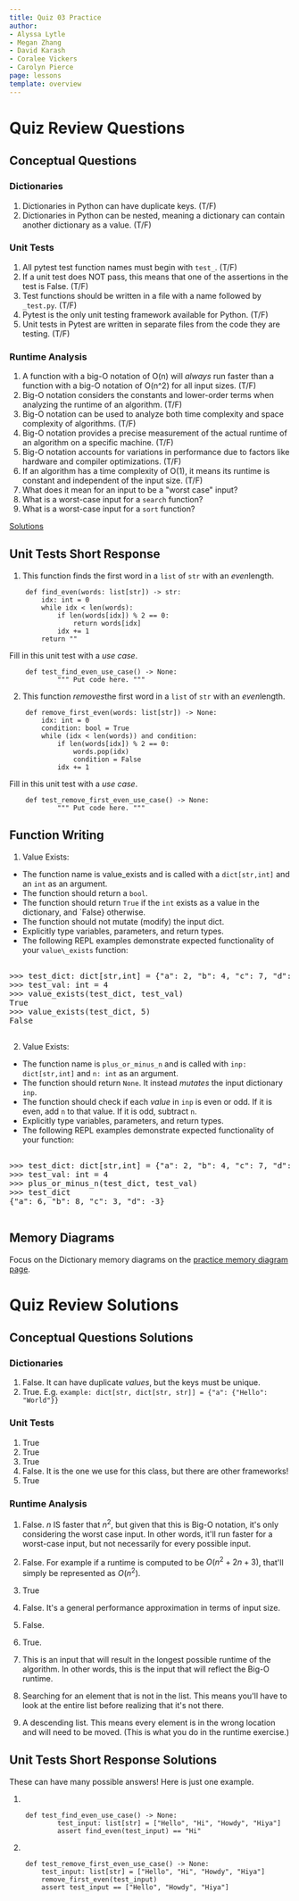 ```yaml
---
title: Quiz 03 Practice
author:
- Alyssa Lytle
- Megan Zhang
- David Karash
- Coralee Vickers
- Carolyn Pierce
page: lessons
template: overview
---
```


# Quiz Review Questions

## Conceptual Questions

### Dictionaries

1. Dictionaries in Python can have duplicate keys. (T/F)
2. Dictionaries in Python can be nested, meaning a dictionary can contain another dictionary as a value. (T/F)


### Unit Tests

1. All pytest test function names must begin with `test_`. (T/F)
2. If a unit test does NOT pass, this means that one of the assertions in the test is False. (T/F)
3. Test functions should be written in a file with a name  followed by `_test.py`. (T/F)
4. Pytest is the only unit testing framework available for Python. (T/F)
5. Unit tests in Pytest are written in separate files from the code they are testing. (T/F)

### Runtime Analysis

1. A function with a big-O notation of O(n) will *always*  run faster than a function with a big-O notation of O(n^2) for all input sizes. (T/F)
2. Big-O notation considers the constants and lower-order terms when analyzing the runtime of an algorithm. (T/F)
3. Big-O notation can be used to analyze both time complexity and space complexity of algorithms. (T/F)
4. Big-O notation provides a precise measurement of the actual runtime of an algorithm on a specific machine. (T/F)
5. Big-O notation accounts for variations in performance due to factors like hardware and compiler optimizations. (T/F)
6.  If an algorithm has a time complexity of O(1), it means its runtime is constant and independent of the input size. (T/F)
7. What does it mean for an input to be a "worst case" input?
8. What is a worst-case input for a `search` function? 
9. What is a worst-case input for a `sort` function? 

[Solutions](#conceptual-questions-solutions)

## Unit Tests Short Response

1. This function finds the first word in a `list` of `str` with an *even*length. 

~~~    
    def find_even(words: list[str]) -> str:
        idx: int = 0
        while idx < len(words):
            if len(words[idx]) % 2 == 0:
                return words[idx]
            idx += 1
        return ""
~~~

Fill in this unit test with a *use case*. 

~~~    
    def test_find_even_use_case() -> None:
            """ Put code here. """
~~~

2. This function *removes*the first word in a `list` of `str` with an *even*length. 

~~~    
    def remove_first_even(words: list[str]) -> None:
        idx: int = 0
        condition: bool = True
        while (idx < len(words)) and condition:
            if len(words[idx]) % 2 == 0:
                words.pop(idx)
                condition = False
            idx += 1
~~~

Fill in this unit test with a *use case*. 

~~~    
    def test_remove_first_even_use_case() -> None:
            """ Put code here. """
~~~


## Function Writing

1. Value Exists: 

* The function name is value\_exists and is called with a `dict[str,int]` and an `int` as an argument.
* The function should return a `bool`.
* The function should return `True` if the `int` exists as a value in the dictionary, and `False} otherwise.
* The function should not mutate (modify) the input dict.
* Explicitly type variables, parameters, and return types. 
* The following REPL examples demonstrate expected functionality of your `value\_exists` function:

<pre>
<div class="terminal">
>>> test_dict: dict[str,int] = {"a": 2, "b": 4, "c": 7, "d": 1}
>>> test_val: int = 4
>>> value_exists(test_dict, test_val)
True
>>> value_exists(test_dict, 5)
False
</div>
</pre>

2. Value Exists: 

* The function name is `plus_or_minus_n` and is called with `inp: dict[str,int]` and `n: int` as an argument.
* The function should return `None`. It instead *mutates* the input dictionary `inp`.
* The function should check if each *value* in `inp` is even or odd. If it is even, add `n` to that value. If it is odd, subtract `n`.
* Explicitly type variables, parameters, and return types. 
* The following REPL examples demonstrate expected functionality of your function:


<pre>
<div class="terminal">
>>> test_dict: dict[str,int] = {"a": 2, "b": 4, "c": 7, "d": 1}
>>> test_val: int = 4
>>> plus_or_minus_n(test_dict, test_val)
>>> test_dict
{"a": 6, "b": 8, "c": 3, "d": -3}
</div>
</pre>


## Memory Diagrams

Focus on the Dictionary memory diagrams on the [practice memory diagram page](/resources/practice/MemDiagrams.html).

# Quiz Review Solutions

## Conceptual Questions Solutions

### Dictionaries

1. False. It can have duplicate *values*, but the keys must be unique.
2. True. 
E.g.  `example: dict[str, dict[str, str]] = {"a": {"Hello": "World"}}`

### Unit Tests

1. True
2. True
3. True
4. False. It is the one we use for this class, but there are other frameworks!
5. True

### Runtime Analysis

1. False. $n$ IS faster that $n^2$, but given that this is Big-O notation, it's only considering the worst case input. In other words, it'll run faster for a worst-case input, but not necessarily for every possible input.

2. False. For example if a runtime is computed to be $O(n^2 + 2n + 3)$, that'll simply be represented as $O(n^2)$.

3. True

4. False. It's a general performance approximation in terms of input size.

5. False. 

6. True.

7. This is an input that will result in the longest possible runtime of the algorithm. In other words, this is the input that will reflect the Big-O runtime.

8. Searching for an element that is not in the list. This means you'll have to look at the entire list before realizing that it's not there.

9. A descending list. This means every element is in the wrong location and will need to be moved. (This is what you do in the runtime exercise.)

## Unit Tests Short Response Solutions

These can have many possible answers! Here is just one example.

1.

~~~    
    def test_find_even_use_case() -> None:
            test_input: list[str] = ["Hello", "Hi", "Howdy", "Hiya"]
            assert find_even(test_input) == "Hi"
~~~


2. 

~~~    
    def test_remove_first_even_use_case() -> None:
        test_input: list[str] = ["Hello", "Hi", "Howdy", "Hiya"]
        remove_first_even(test_input)
        assert test_input == ["Hello", "Howdy", "Hiya"]
~~~